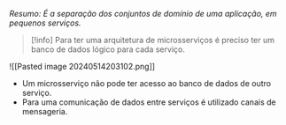 *Resumo: É a separação dos conjuntos de domínio de uma aplicação, em pequenos serviços.*

> [!info] 
> Para ter uma arquitetura de microsserviços é preciso ter um banco de dados lógico para cada serviço.

![[Pasted image 20240514203102.png]]

* Um microsserviço não pode ter acesso ao banco de dados de outro serviço.
* Para uma comunicação de dados entre serviços é utilizado canais de mensageria.
